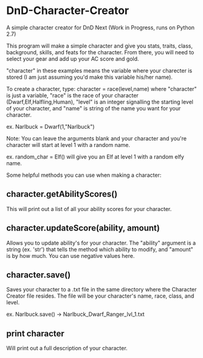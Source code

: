 DnD-Character-Creator
=====================

A simple character creator for DnD Next (Work in Progress, runs on Python 2.7)

This program will make a simple character and give you stats, traits, class, background, skills, and feats
for the character. From there, you will need to select your gear and add up your AC score and gold.


"character" in these examples means the variable where your charecter is stored
(I am just assuming you'd make this variable his/her name).

To create a character, type: character = race(level,name) where "character" is just a variable,
"race" is the race of your character (Dwarf,Elf,Halfling,Human), "level" is an integer 
signalling the starting level of your character, and "name" is string of the name you want for your character.

ex. Narlbuck = Dwarf(1,"Narlbuck")

Note: You can leave the arguments blank and your character and you're character will start at level 1 with a 
random name. 

ex. random_char = Elf() will give you an Elf at level 1 with a random elfy name.

Some helpful methods you can use when making a character:

character.getAbilityScores()
--------------------------------
This will print out a list of all your ability scores for your character.

character.updateScore(ability, amount)
--------------------------------
Allows you to update ability's for your character. 
The "ability" argument is a string (ex. 'str') that tells the method which ability to modify,
and "amount" is by how much. You can use negative values here.

character.save()
--------------------------------
Saves your character to a .txt file in the same directory where the Character Creator file
resides. The file will be your character's name, race, class, and level.

ex. Narlbuck.save() -> Narlbuck_Dwarf_Ranger_lvl_1.txt

print character
--------------------------------
Will print out a full description of your character.
